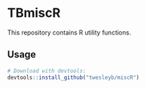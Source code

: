 # TBmiscR

This repository contains R utility functions.

## Usage

```R
# Download with devtools:
devtools::install_github("twesleyb/miscR")
```
